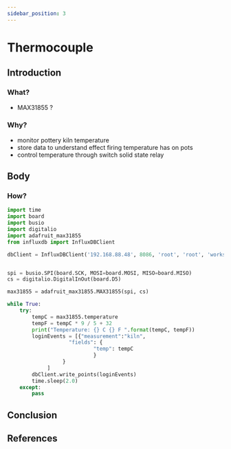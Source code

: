 ```yaml
---
sidebar_position: 3
---
```


 # Thermocouple


## Introduction

### What?
- MAX31855  ?

### Why?
- monitor pottery kiln temperature
- store data to understand effect firing temperature has on pots
- control temperature through switch solid state relay

## Body

### How?

``` python
import time
import board
import busio
import digitalio
import adafruit_max31855
from influxdb import InfluxDBClient

dbClient = InfluxDBClient('192.168.88.48', 8086, 'root', 'root', 'workshop')


spi = busio.SPI(board.SCK, MOSI=board.MOSI, MISO=board.MISO)
cs = digitalio.DigitalInOut(board.D5)

max31855 = adafruit_max31855.MAX31855(spi, cs)

while True:
    try:
        tempC = max31855.temperature
        tempF = tempC * 9 / 5 + 32
        print("Temperature: {} C {} F ".format(tempC, tempF))
        loginEvents = [{"measurement":"kiln",
                    "fields": {
                            "temp": tempC
                            }
                  }
             ]
        dbClient.write_points(loginEvents)
        time.sleep(2.0)
    except:
        pass
```

## Conclusion

## References
